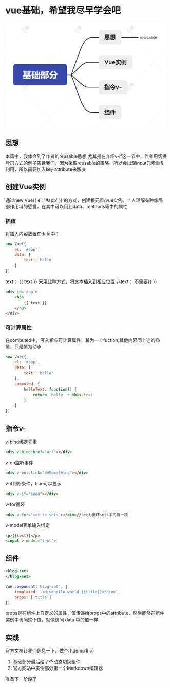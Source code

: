 # vue基础，希望我尽早学会吧
![导图](基础部分.png)
## 思想
本篇中，我体会到了作者的reusable思想
尤其是在介绍v-if这一节中，作者用切换登录方式的例子告诉我们，因为采取reusable的策略，所以会出现input元素重复利用，所以需要加入key attribute来解决

## 创建Vue实例
通过new Vue({
    el: '#app'
})
的方式，创建根元素/vue实例。个人理解有种像局部作用域的感觉，在其中可以用到data、methods等中的属性

### 插值
将插入内容放置在data中：
```js
new Vue({
    el: '#app',
    data: {
        text: 'hello'
    }
})
```

text： {{ text }} 采用此种方式，将文本插入到相应位置
非text：   不需要{{ }}
```html
<div id='app'>
    <h3>
        {{ text }}
    </h3>
</div>
```


### 可计算属性
在computed中，写入相应可计算属性，其为一个fuction,其他内容同上述的插值，只是值为动态
```js
new Vue({
    el: '#app',
    data: {
        text: 'hello'
    },
    computed: {
        helloText: function() {
            return 'hello' + this.text
        }
    }
})
```


## 指令v-
v-bind绑定元素
```html
<div v-bind:href="url"></div>
```

v-on监听事件
```html
<div v-on:click="doSomething"></div>
```

v-if判断条件，true可以显示
```html
<div v-if="seen"></div>
```

v-for循环
```html
<div v-for="set in sets"></div>//set为循环sets中的每一项
```

v-model表单输入绑定
```html
<p>{{text}}</p>
<input v-model="text">
```


## 组件
```html
<blog-set>
</blog-set>
```

```js
Vue.component('blog-set', {
    templated: `<div>hello world {{title}}</div>`,
    props: ['title']
})
```

props是在组件上自定义的属性，值传递给props中的attribute，然后能够在组件实例中访问这个值，就像访问 data 中的值一样

## 实践
官方文档让我们休息一下，做个小demo复习
1. 基础部分最后给了个动态切换组件
2. 官方网站中实例部分第一个Markdown编辑器

准备下一阶段了

